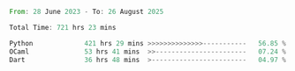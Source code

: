<!--START_SECTION:waka-->

```rust
From: 28 June 2023 - To: 26 August 2025

Total Time: 721 hrs 23 mins

Python             421 hrs 29 mins >>>>>>>>>>>>>>-----------   56.85 %
OCaml              53 hrs 41 mins  >>-----------------------   07.24 %
Dart               36 hrs 48 mins  >------------------------   04.97 %
```

<!--END_SECTION:waka-->
